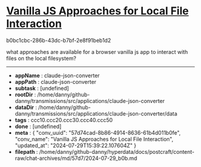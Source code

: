 # [Vanilla JS Approaches for Local File Interaction](https://claude.ai/chat/57d74cad-8b86-4914-8636-61b4d011b0fe)

b0bc1cbc-286b-43dc-b7bf-2e8f91beb1d2

what approaches are available for a browser vanilla js app to interact with files on the local filesystem?

---

* **appName** : claude-json-converter
* **appPath** : claude-json-converter
* **subtask** : [undefined]
* **rootDir** : /home/danny/github-danny/transmissions/src/applications/claude-json-converter
* **dataDir** : /home/danny/github-danny/transmissions/src/applications/claude-json-converter/data
* **tags** : ccc10.ccc20.ccc30.ccc40.ccc50
* **done** : [undefined]
* **meta** : {
  "conv_uuid": "57d74cad-8b86-4914-8636-61b4d011b0fe",
  "conv_name": "Vanilla JS Approaches for Local File Interaction",
  "updated_at": "2024-07-29T15:39:22.107604Z"
}
* **filepath** : /home/danny/github-danny/hyperdata/docs/postcraft/content-raw/chat-archives/md/57d7/2024-07-29_b0b.md